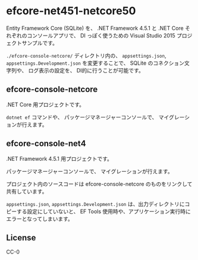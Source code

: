 # efcore-net451-netcore50

Entity Framework Core (SQLite) を、 .NET Framework 4.5.1 と .NET Core それぞれのコンソールアプリで、 DI っぽく使うための Visual Studio 2015 プロジェクトサンプルです。

`./efcore-console-netcore/` ディレクトリ内の、 `appsettings.json`, `appsettings.Development.json` を変更することで、 SQLite のコネクション文字列や、 ログ表示の設定を、 DI的に行うことが可能です。

## efcore-console-netcore

.NET Core 用プロジェクトです。

`dotnet ef` コマンドや、 パッケージマネージャーコンソールで、 マイグレーションが行えます。

## efcore-console-net4

.NET Framework 4.5.1 用プロジェクトです。

パッケージマネージャーコンソールで、 マイグレーションが行えます。

プロジェクト内のソースコードは efcore-console-netcore のものをリンクして共有しています。

`appsettings.json`, `appsettings.Development.json` は、出力ディレクトリにコピーする設定にしていないと、 EF Tools 使用時や、アプリケーション実行時にエラーとなってしまいます。


## License

CC-0
